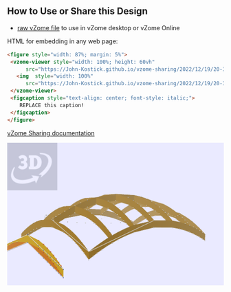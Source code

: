 
## How to Use or Share this Design

 - [raw vZome file](<https://raw.githubusercontent.com/John-Kostick/vzome-sharing/main/2022/12/19/20-34-47-Elliptical-Paraboloid-Frame-2/Elliptical-Paraboloid-Frame-2.vZome>) to use in vZome desktop or vZome Online
 
 HTML for embedding in any web page:
 ```html
<figure style="width: 87%; margin: 5%">
  <vzome-viewer style="width: 100%; height: 60vh"
       src="https://John-Kostick.github.io/vzome-sharing/2022/12/19/20-34-47-Elliptical-Paraboloid-Frame-2/Elliptical-Paraboloid-Frame-2.vZome" >
    <img  style="width: 100%"
       src="https://John-Kostick.github.io/vzome-sharing/2022/12/19/20-34-47-Elliptical-Paraboloid-Frame-2/Elliptical-Paraboloid-Frame-2.png" >
  </vzome-viewer>
  <figcaption style="text-align: center; font-style: italic;">
     REPLACE this caption!
  </figcaption>
</figure>
 ```

[vZome Sharing documentation](https://vzome.github.io/vzome/sharing.html#how-it-works)

![Image](<Elliptical-Paraboloid-Frame-2.png>)

